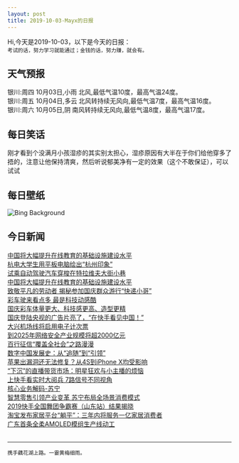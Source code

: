 ```yaml
---
layout: post
title: 2019-10-03-Mayx的日报
---
```


Hi,今天是2019-10-03，以下是今天的日报：<br><small>
考试的话，努力学习就能通过；金钱的话，努力赚，就会有。</small><!--more-->
## 天气预报
银川:周四 10月03日,小雨 北风,最低气温10度，最高气温24度。<br>银川:周五 10月04日,多云 北风转持续无风向,最低气温7度，最高气温16度。<br>银川:周六 10月05日,阴 南风转持续无风向,最低气温8度，最高气温17度。
## 每日笑话
刚才看到个没满月小孩湿疹的其实别太担心，湿疹原因有大半在于你们给他穿多了捂的，注意让他保持清爽，然后听说郁美净有一定的效果（这个不敢保证），可以试试
## 每日壁纸
![Bing Background](https://cn.bing.com/th?id=OHR.MercedWild_EN-US4240414400_1920x1080.jpg&rf=LaDigue_1920x1080.jpg&pid=hp "Merced River in Yosemite National Park, California (© Robb Hirsch/Tandem Stills + Motion)")
## 今日新闻

[中国将大幅提升在线教育的基础设施建设水平](http://it.people.com.cn/n1/2019/1003/c1009-31383959.html)   
[杭电大学生用平板电脑绘出“杭州印象”](http://it.people.com.cn/n1/2019/1003/c1009-31383906.html)   
[试乘自动驾驶汽车穿梭在特拉维夫大街小巷](http://it.people.com.cn/n1/2019/1002/c1009-31383614.html)   
[中国将大幅提升在线教育的基础设施建设水平](http://it.people.com.cn/n1/2019/1002/c1009-31383613.html)   
[致敬平凡的劳动者 揭秘参加国庆群众游行“快递小哥”](http://it.people.com.cn/n1/2019/1002/c1009-31383612.html)   
[彩车驶来看点多 最是科技动感酷](http://it.people.com.cn/n1/2019/1002/c1009-31383403.html)   
[国庆彩车体量更大、科技感更高、造型更精](http://it.people.com.cn/n1/2019/1002/c1009-31383404.html)   
[国庆登陆央视的广告片亮了，“在快手看见中国！”](http://it.people.com.cn/n1/2019/0930/c1009-31382040.html)   
[大兴机场线将启用电子计次票](http://it.people.com.cn/n1/2019/0930/c1009-31380847.html)   
[到2025年网络安全产业规模将超2000亿元](http://it.people.com.cn/n1/2019/0930/c1009-31380771.html)   
[百行征信“覆盖全社会”之路漫漫](http://it.people.com.cn/n1/2019/0930/c1009-31380797.html)   
[数字中国发展史：从“追随”到“引领”](http://it.people.com.cn/n1/2019/0930/c1009-31380757.html)   
[苹果出漏洞还无法修复？从4S到iPhone X均受影响](http://it.people.com.cn/n1/2019/0930/c1009-31380817.html)   
[“下沉”的直播带货市场：明星狂欢与小主播的烦恼](http://it.people.com.cn/n1/2019/0930/c1009-31380823.html)   
[上快手看实时大阅兵 7路信号不同视角](http://it.people.com.cn/n1/2019/0929/c1009-31380239.html)   
[核心业务解码-苏宁](http://it.people.com.cn/n1/2019/0929/c429786-31380087.html)   
[智慧零售引领产业变革 苏宁布局全场景消费模式](http://it.people.com.cn/n1/2019/0929/c1009-31380062.html)   
[2019快手全国舞团争霸赛（山东站）结果揭晓](http://it.people.com.cn/n1/2019/0929/c1009-31379272.html)   
[淘宝发布家居平台“躺平”：三年内将服务一亿家居消费者](http://it.people.com.cn/n1/2019/0929/c1009-31378772.html)   
[广东首条全柔AMOLED模组生产线动工](http://it.people.com.cn/n1/2019/0929/c1009-31378677.html)   
<br />

***

<small>携手藕花湖上路。一霎黄梅细雨。</small>
